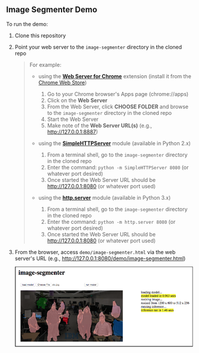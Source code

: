 ## Image Segmenter Demo


To run the demo:

1. Clone this repository

1. Point your web server to the `image-segmenter` directory in the cloned repo

    > For example:  
    > - using the **[Web Server for Chrome](https://github.com/kzahel/web-server-chrome)** extension (install it from the [Chrome Web Store](https://chrome.google.com/webstore/detail/web-server-for-chrome/ofhbbkphhbklhfoeikjpcbhemlocgigb))
    >   
    >   1. Go to your Chrome browser's Apps page (chrome://apps)
    >   1. Click on the **Web Server**
    >   1. From the Web Server, click **CHOOSE FOLDER** and browse to the `image-segmenter` directory in the cloned repo
    >   1. Start the Web Server
    >   1. Make note of the **Web Server URL(s)** (e.g., http://127.0.0.1:8887)
    >   
    > - using the **[SimpleHTTPServer](https://docs.python.org/2/library/simplehttpserver.html)** module (available in Python 2.x)
    >   
    >   1. From a terminal shell, go to the `image-segmenter` directory in the cloned repo
    >   1. Enter the command: `python -m SimpleHTTPServer 8080` (or whatever port desired)
    >   1. Once started the Web Server URL should be http://127.0.0.1:8080 (or whatever port used)
    >   
    > - using the **[http.server](https://docs.python.org/3/library/http.server.html)** module (available in Python 3.x)
    >   
    >   1. From a terminal shell, go to the `image-segmenter` directory in the cloned repo
    >   1. Enter the command: `python -m http.server 8080` (or whatever port desired)
    >   1. Once started the Web Server URL should be http://127.0.0.1:8080 (or whatever port used)
    >   

1. From the browser, access `demo/image-segmenter.html` via the web server's URL (e.g., http://127.0.0.1:8080/demo/image-segmenter.html)

    ![screenshot](image-segmenter-screenshot.png)

